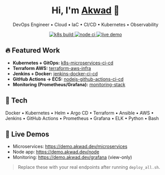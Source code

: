 <h1 align="center">Hi, I'm <a href="https://github.com/Akwad">Akwad</a> 👋</h1>

<p align="center">DevOps Engineer • Cloud • IaC • CI/CD • Kubernetes • Observability</p>

<p align="center">
  <a href="https://github.com/Akwad/k8s-microservices-ci-cd/actions">
    <img alt="k8s build" src="https://github.com/Akwad/k8s-microservices-ci-cd/actions/workflows/build-deploy.yml/badge.svg">
  </a>
  <a href="https://github.com/Akwad/nodejs-github-actions-ci-cd/actions">
    <img alt="node ci" src="https://github.com/Akwad/nodejs-github-actions-ci-cd/actions/workflows/ci-cd.yml/badge.svg">
  </a>
  <a href="https://demo.akwad.dev">
    <img alt="live demo" src="https://img.shields.io/badge/demo-online-brightgreen">
  </a>
</p>

## 🔥 Featured Work
- **Kubernetes + GitOps:** [k8s-microservices-ci-cd](https://github.com/Akwad/k8s-microservices-ci-cd)
- **Terraform AWS:** [terraform-aws-infra](https://github.com/Akwad/terraform-aws-infra)
- **Jenkins + Docker:** [jenkins-docker-ci-cd](https://github.com/Akwad/jenkins-docker-ci-cd)
- **GitHub Actions → ECS:** [nodejs-github-actions-ci-cd](https://github.com/Akwad/nodejs-github-actions-ci-cd)
- **Monitoring (Prometheus/Grafana):** [monitoring-stack](https://github.com/Akwad/monitoring-stack)

## 🧰 Tech
Docker • Kubernetes • Helm • Argo CD • Terraform • Ansible • AWS • Jenkins • GitHub Actions • Prometheus • Grafana • ELK • Python • Bash

## 🔗 Live Demos
- Microservices: https://demo.akwad.dev/microservices  
- Node app: https://demo.akwad.dev/node  
- Monitoring: https://demo.akwad.dev/grafana (view-only)  

> Replace these with your real endpoints after running `deploy_all.sh`.
